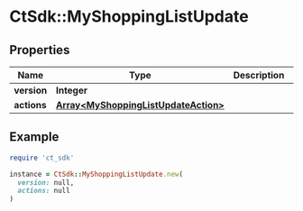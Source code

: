 # CtSdk::MyShoppingListUpdate

## Properties

| Name | Type | Description | Notes |
| ---- | ---- | ----------- | ----- |
| **version** | **Integer** |  |  |
| **actions** | [**Array&lt;MyShoppingListUpdateAction&gt;**](MyShoppingListUpdateAction.md) |  |  |

## Example

```ruby
require 'ct_sdk'

instance = CtSdk::MyShoppingListUpdate.new(
  version: null,
  actions: null
)
```

